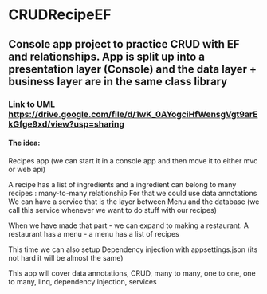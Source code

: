 # CRUDRecipeEF
## Console app project to practice CRUD with EF and relationships. App is split up into a presentation layer (Console) and the data layer + business layer are in the same class library

### Link to UML https://drive.google.com/file/d/1wK_0AYogciHfWensgVgt9arEkGfge9xd/view?usp=sharing
#### The idea:
Recipes app (we can start it in a console app and then move it to either mvc or web api)

A recipe has a list of ingredients and a ingredient can belong to many recipes : many-to-many relationship
For that we could use data annotations
We can have a service that is the layer between Menu and the database (we call this service whenever we want to do stuff with our recipes)

When we have made that part - we can expand to making a restaurant. A restaurant has a menu - a menu has a list of recipes

This time we can also setup Dependency injection with appsettings.json (its not hard it will be almost the same)

This app will cover data annotations, CRUD, many to many, one to one, one to many, linq, dependency injection, services


